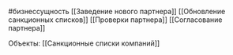 #бизнессущность 
[[Заведение нового партнера]]
[[Обновление санкционных списков]]
[[Проверки партнера]]
[[Согласование партнера]]

Объекты:
[[Санкционные списки компаний]]


